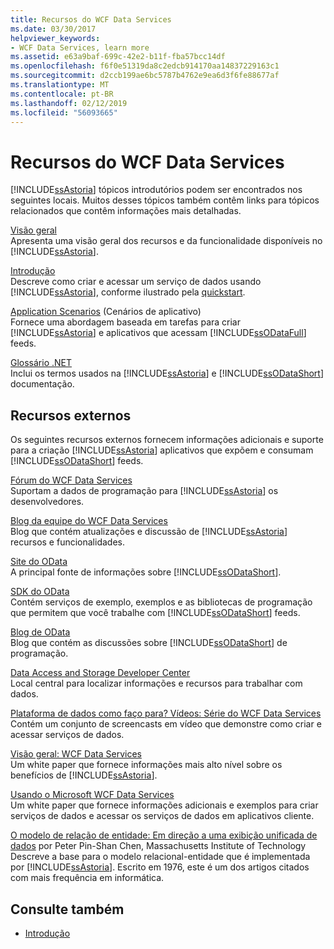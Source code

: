 ```yaml
---
title: Recursos do WCF Data Services
ms.date: 03/30/2017
helpviewer_keywords:
- WCF Data Services, learn more
ms.assetid: e63a9baf-699c-42e2-b11f-fba57bcc14df
ms.openlocfilehash: f6f0e51319da8c2edcb914170aa14837229163c1
ms.sourcegitcommit: d2ccb199ae6bc5787b4762e9ea6d3f6fe88677af
ms.translationtype: MT
ms.contentlocale: pt-BR
ms.lasthandoff: 02/12/2019
ms.locfileid: "56093665"
---
```

# <a name="wcf-data-services-resources"></a>Recursos do WCF Data Services
[!INCLUDE[ssAstoria](../../../../includes/ssastoria-md.md)] tópicos introdutórios podem ser encontrados nos seguintes locais. Muitos desses tópicos também contêm links para tópicos relacionados que contêm informações mais detalhadas.  
  
 [Visão geral](../../../../docs/framework/data/wcf/wcf-data-services-overview.md)  
 Apresenta uma visão geral dos recursos e da funcionalidade disponíveis no [!INCLUDE[ssAstoria](../../../../includes/ssastoria-md.md)].  
  
 [Introdução](../../../../docs/framework/data/adonet/ef/getting-started.md)  
 Descreve como criar e acessar um serviço de dados usando [!INCLUDE[ssAstoria](../../../../includes/ssastoria-md.md)], conforme ilustrado pela [quickstart](../../../../docs/framework/data/wcf/quickstart-wcf-data-services.md).  
  
 [Application Scenarios](../../../../docs/framework/data/wcf/application-scenarios-wcf-data-services.md) (Cenários de aplicativo)  
 Fornece uma abordagem baseada em tarefas para criar [!INCLUDE[ssAstoria](../../../../includes/ssastoria-md.md)] e aplicativos que acessam [!INCLUDE[ssODataFull](../../../../includes/ssodatafull-md.md)] feeds.  
  
 [Glossário .NET](../../../standard/glossary.md)  
 Inclui os termos usados na [!INCLUDE[ssAstoria](../../../../includes/ssastoria-md.md)] e [!INCLUDE[ssODataShort](../../../../includes/ssodatashort-md.md)] documentação.  
  
## <a name="external-resources"></a>Recursos externos  
 Os seguintes recursos externos fornecem informações adicionais e suporte para a criação [!INCLUDE[ssAstoria](../../../../includes/ssastoria-md.md)] aplicativos que expõem e consumam [!INCLUDE[ssODataShort](../../../../includes/ssodatashort-md.md)] feeds.  
  
 [Fórum do WCF Data Services](https://go.microsoft.com/fwlink/?LinkId=150512)  
 Suportam a dados de programação para [!INCLUDE[ssAstoria](../../../../includes/ssastoria-md.md)] os desenvolvedores.  
  
 [Blog da equipe do WCF Data Services](https://go.microsoft.com/fwlink/?LinkId=150511)  
 Blog que contém atualizações e discussão de [!INCLUDE[ssAstoria](../../../../includes/ssastoria-md.md)] recursos e funcionalidades.  
  
 [Site do OData](https://go.microsoft.com/fwlink/?LinkID=184554)  
 A principal fonte de informações sobre [!INCLUDE[ssODataShort](../../../../includes/ssodatashort-md.md)].  
  
 [SDK do OData](https://go.microsoft.com/fwlink/?LinkID=185248)  
 Contém serviços de exemplo, exemplos e as bibliotecas de programação que permitem que você trabalhe com [!INCLUDE[ssODataShort](../../../../includes/ssodatashort-md.md)] feeds.  
  
 [Blog de OData](https://go.microsoft.com/fwlink/?LinkId=185868)  
 Blog que contém as discussões sobre [!INCLUDE[ssODataShort](../../../../includes/ssodatashort-md.md)] de programação.  
  
 [Data Access and Storage Developer Center](https://go.microsoft.com/fwlink/?LinkId=91903)  
 Local central para localizar informações e recursos para trabalhar com dados.  
  
 [Plataforma de dados como faço para? Vídeos: Série do WCF Data Services](https://go.microsoft.com/fwlink/?LinkId=124600)  
 Contém um conjunto de screencasts em vídeo que demonstre como criar e acessar serviços de dados.  
  
 [Visão geral: WCF Data Services](https://go.microsoft.com/fwlink/?LinkID=131074)  
 Um white paper que fornece informações mais alto nível sobre os benefícios de [!INCLUDE[ssAstoria](../../../../includes/ssastoria-md.md)].  
  
 [Usando o Microsoft WCF Data Services](https://go.microsoft.com/fwlink/?LinkID=131075)  
 Um white paper que fornece informações adicionais e exemplos para criar serviços de dados e acessar os serviços de dados em aplicativos cliente.  
  
 [O modelo de relação de entidade: Em direção a uma exibição unificada de dados](https://go.microsoft.com/fwlink/?LinkId=91909) por Peter Pin-Shan Chen, Massachusetts Institute of Technology  
 Descreve a base para o modelo relacional-entidade que é implementada por [!INCLUDE[ssAstoria](../../../../includes/ssastoria-md.md)]. Escrito em 1976, este é um dos artigos citados com mais frequência em informática.  
  
## <a name="see-also"></a>Consulte também
- [Introdução](../../../../docs/framework/data/wcf/getting-started-with-wcf-data-services.md)
